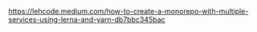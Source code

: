 https://lehcode.medium.com/how-to-create-a-monorepo-with-multiple-services-using-lerna-and-yarn-db7bbc345bac